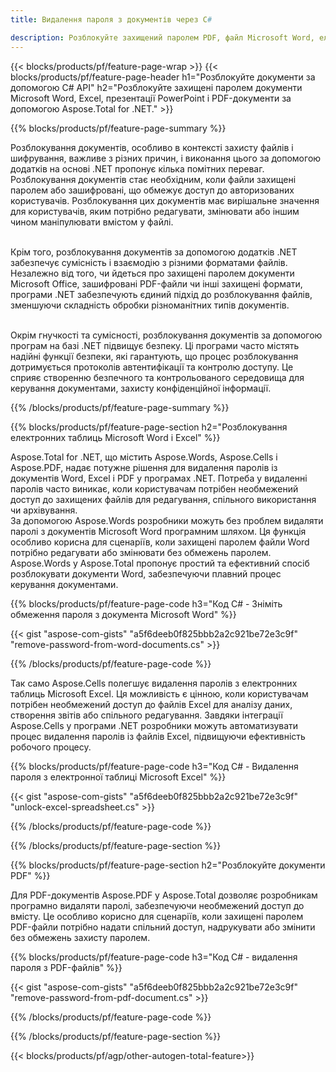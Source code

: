 ```yaml
---
title: Видалення пароля з документів через C#  

description: Розблокуйте захищений паролем PDF, файл Microsoft Word, електронну таблицю Excel і файли презентацій PowerPoint за допомогою програми C#.
---
```


{{< blocks/products/pf/feature-page-wrap >}}
{{< blocks/products/pf/feature-page-header h1="Розблокуйте документи за допомогою C# API" h2="Розблокуйте захищені паролем документи Microsoft Word, Excel, презентації PowerPoint і PDF-документи за допомогою Aspose.Total for .NET." >}}

{{% blocks/products/pf/feature-page-summary %}}

Розблокування документів, особливо в контексті захисту файлів і шифрування, важливе з різних причин, і виконання цього за допомогою додатків на основі .NET пропонує кілька помітних переваг. Розблокування документів стає необхідним, коли файли захищені паролем або зашифровані, що обмежує доступ до авторизованих користувачів. Розблокування цих документів має вирішальне значення для користувачів, яким потрібно редагувати, змінювати або іншим чином маніпулювати вмістом у файлі. <br /><br />

Крім того, розблокування документів за допомогою додатків .NET забезпечує сумісність і взаємодію з різними форматами файлів. Незалежно від того, чи йдеться про захищені паролем документи Microsoft Office, зашифровані PDF-файли чи інші захищені формати, програми .NET забезпечують єдиний підхід до розблокування файлів, зменшуючи складність обробки різноманітних типів документів.<br /><br />

Окрім гнучкості та сумісності, розблокування документів за допомогою програм на базі .NET підвищує безпеку. Ці програми часто містять надійні функції безпеки, які гарантують, що процес розблокування дотримується протоколів автентифікації та контролю доступу. Це сприяє створенню безпечного та контрольованого середовища для керування документами, захисту конфіденційної інформації.

{{% /blocks/products/pf/feature-page-summary  %}}

{{% blocks/products/pf/feature-page-section  h2="Розблокування електронних таблиць Microsoft Word і Excel" %}}

Aspose.Total for .NET, що містить Aspose.Words, Aspose.Cells і Aspose.PDF, надає потужне рішення для видалення паролів із документів Word, Excel і PDF у програмах .NET. Потреба у видаленні паролів часто виникає, коли користувачам потрібен необмежений доступ до захищених файлів для редагування, спільного використання чи архівування.<br />
За допомогою Aspose.Words розробники можуть без проблем видаляти паролі з документів Microsoft Word програмним шляхом. Ця функція особливо корисна для сценаріїв, коли захищені паролем файли Word потрібно редагувати або змінювати без обмежень паролем. Aspose.Words у Aspose.Total пропонує простий та ефективний спосіб розблокувати документи Word, забезпечуючи плавний процес керування документами.

{{% blocks/products/pf/feature-page-code h3="Код C# - Зніміть обмеження пароля з документа Microsoft Word" %}}

{{< gist "aspose-com-gists" "a5f6deeb0f825bbb2a2c921be72e3c9f" "remove-password-from-word-documents.cs" >}}

{{% /blocks/products/pf/feature-page-code  %}}

Так само Aspose.Cells полегшує видалення паролів з електронних таблиць Microsoft Excel. Ця можливість є цінною, коли користувачам потрібен необмежений доступ до файлів Excel для аналізу даних, створення звітів або спільного редагування. Завдяки інтеграції Aspose.Cells у програми .NET розробники можуть автоматизувати процес видалення паролів із файлів Excel, підвищуючи ефективність робочого процесу.

{{% blocks/products/pf/feature-page-code h3="Код C# - Видалення пароля з електронної таблиці Microsoft Excel" %}}

{{< gist "aspose-com-gists" "a5f6deeb0f825bbb2a2c921be72e3c9f" "unlock-excel-spreadsheet.cs" >}}

{{% /blocks/products/pf/feature-page-code  %}}

{{% /blocks/products/pf/feature-page-section %}}

{{% blocks/products/pf/feature-page-section  h2="Розблокуйте документи PDF" %}}

Для PDF-документів Aspose.PDF у Aspose.Total дозволяє розробникам програмно видаляти паролі, забезпечуючи необмежений доступ до вмісту. Це особливо корисно для сценаріїв, коли захищені паролем PDF-файли потрібно надати спільний доступ, надрукувати або змінити без обмежень захисту паролем.

{{% blocks/products/pf/feature-page-code h3="Код C# - видалення пароля з PDF-файлів" %}}

{{< gist "aspose-com-gists" "a5f6deeb0f825bbb2a2c921be72e3c9f" "remove-password-from-pdf-document.cs" >}}

{{% /blocks/products/pf/feature-page-code  %}}

{{% /blocks/products/pf/feature-page-section %}}

{{< blocks/products/pf/agp/other-autogen-total-feature>}}